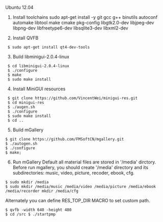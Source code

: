 Ubuntu 12.04

1. Install toolchains
sudo apt-get install -y git gcc g++ binutils autoconf automake libtool make cmake pkg-config libgtk2.0-dev libjpeg-dev libpng-dev libfreetype6-dev libsqlite3-dev libxml2-dev

2. Install QVFB

```
 $ sudo apt-get install qt4-dev-tools
```

3. Build libminigui-2.0.4-linux

```
 $ cd libminigui-2.0.4-linux
 $ ./configure
 $ make
 $ sudo make install
```
4. Install MiniGUI resources

```
 $ git clone https://github.com/VincentWei/minigui-res.git
 $ cd minigui-res
 $ ./augen.sh
 $ ./configure
 $ sudo make install
 $ cd ..
```

5. Build mGallery

```
$ git clone https://github.com/FMSoftCN/mgallery.git
$ ./autogen.sh
$ ./configure
$ make;
```

6. Run mGallery
Default all material files are stored in '/media' dirctory. Before run mgallery, you should create '/media' directory and its subdirectories: music, video, picture, recoder, ebook, cfg.

```
$ sudo mkdir /media
$ sudo mkdir /media/music /media/video /media/picture /media/ebook /media/recorder mkdir /media/cfg
```
Alternately you can define RES_TOP_DIR MACRO to set custom path.

```
$ qvfb -width 640 -height 480
$ cd /src $ ./startpmp
```

